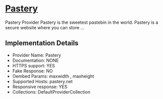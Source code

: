 # [Pastery](https://pastery.net)

Pastery Provider
Pastery is the sweetest pastebin in the world. Pastery is
a secure website where you can store ...

## Implementation Details

- Provider
Name: Pastery
- Documentation: NONE
- HTTPS support: YES
- Fake Response: NO
- Oembed Params: maxwidth , maxheight
- Supported Hosts: pastery.net
- Responsive response: YES
- Collections: DefaultProviderCollection


